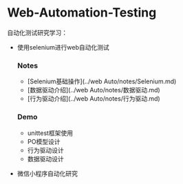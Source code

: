 # Web-Automation-Testing

自动化测试研究学习：
+ 使用selenium进行web自动化测试
  ### Notes
  + [Selenium基础操作](../web Auto/notes/Selenium.md)
  + [数据驱动介绍](../web Auto/notes/数据驱动.md)
  + [行为驱动介绍](../web Auto/notes/行为驱动.md)

  ### Demo
  + unittest框架使用
  + PO模型设计
  + 行为驱动设计
  + 数据驱动设计

+ 微信小程序自动化研究



